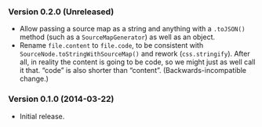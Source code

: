 ### Version 0.2.0 (Unreleased) ###

- Allow passing a source map as a string and anything with a `.toJSON()` method
  (such as a `SourceMapGenerator`) as well as an object.
- Rename `file.content` to `file.code`, to be consistent with
  `SourceNode.toStringWithSourceMap()` and rework (`css.stringify`). After all,
  in reality the content is going to be code, so we might just as well call it
  that. “code” is also shorter than “content”. (Backwards-incompatible change.)


### Version 0.1.0 (2014-03-22) ###

- Initial release.
